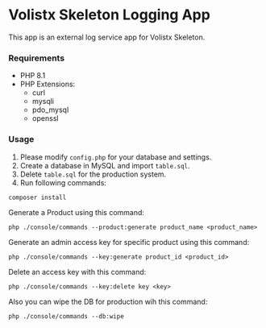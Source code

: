 # Volistx Skeleton Logging App

This app is an external log service app for Volistx Skeleton.

### Requirements
- PHP 8.1
- PHP Extensions:
  - curl
  - mysqli
  - pdo_mysql
  - openssl

### Usage
1. Please modify `config.php` for your database and settings.
2. Create a database in MySQL and import `table.sql`.
3. Delete `table.sql` for the production system.
4. Run following commands:
```
composer install
```

Generate a Product using this command:
```
php ./console/commands --product:generate product_name <product_name>
```
Generate an admin access key for specific product using this command:
```
php ./console/commands --key:generate product_id <product_id>
```
Delete an access key with this command:
```
php ./console/commands --key:delete key <key>
```
Also you can wipe the DB for production wih this command:
```
php ./console/commands --db:wipe
```